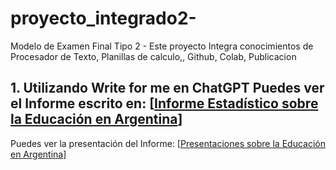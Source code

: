 # proyecto_integrado2-
Modelo de Examen Final Tipo 2 - Este proyecto Integra conocimientos de Procesador de Texto, Planillas de calculo,, Github, Colab, Publicacion

## 1. Utilizando Write for me en ChatGPT Puedes ver el Informe escrito en: [[Informe Estadístico sobre la Educación en Argentina](https://chatgpt.com/share/6738d241-f934-8012-ab3c-9c9ff7614a9b)]

Puedes ver la presentación del Informe: [[Presentaciones sobre la Educación en Argentina](https://gamma.app/docs/Analisis-del-Rendimiento-Academico-y-la-Asistencia-en-Estudiantes-9i2osm9pek5p2id)]
